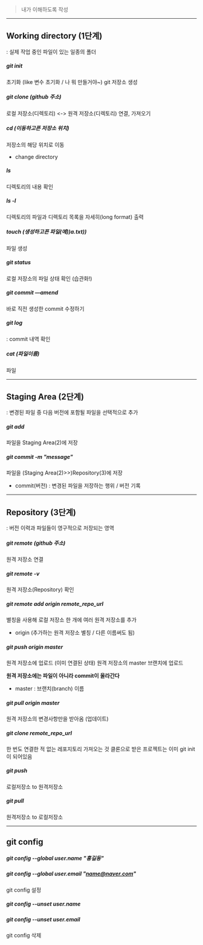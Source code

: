 > 내가 이해하도록 작성
---------------------------------------------------------------

## Working directory (1단계)
: 실제 작업 중인 파일이 있는 일종의 폴더


##### git init
초기화 (like 변수 초기화 / 나 뭐 만들거야~)
git 저장소 생성

##### git clone (github 주소)
로컬 저장소(디렉토리) <-> 원격 저장소(디렉토리) 연결, 가져오기

##### cd (이동하고픈 저장소 위치)
저장소의 해당 위치로 이동 

* change directory

##### ls
디렉토리의 내용 확인

##### ls -l
디렉토리의 파일과 디렉토리 목록을 자세히(long format) 출력

##### touch (생성하고픈 파일(예))a.txt))
파일 생성

##### git status
로컬 저장소의 파일 상태 확인 (습관화!)

##### git commit —amend
바로 직전 생성한 commit 수정하기


##### git log
: commit 내역 확인

##### cat (파일이름)
파일 


-------------------------------------------------------------
## Staging Area (2단계)
: 변경된 파일 중 다음 버전에 포함될 파일을 선택적으로 추가


##### git add
파일을 Staging Area(2)에 저장

##### git commit -m "message"
파일을 (Staging Area(2)>>)Repository(3)에 저장

* commit(버전) : 변경된 파일을 저장하는 행위 /  버전 기록



--------------------------------------------------------------
## Repository (3단계)
: 버전 이력과 파일들이 영구적으로 저장되는 영역


##### git remote (github 주소)
원격 저장소 연결

##### git remote -v
원격 저장소(Repository) 확인

##### git remote add origin remote_repo_url
별칭을 사용해 로컬 저장소 한 개에 여러 원격 저장소를 추가

* origin (추가하는 원격 저장소 별칭 / 다른 이름써도 됨)

##### git push origin master
원격 저장소에 업로드 (이미 연결된 상태)
원격 저장소의 master 브랜치에 업로드

**원격 저장소에는 파일이 아니라  commit이 올라간다**

*  master : 브랜치(branch) 이름

##### git pull origin master
원격 저장소의 변경사항만을 받아옴 (업데이트)

##### git clone remote_repo_url
한 번도 연결한 적 없는 레포지토리 가져오는 것
클론으로 받은 프로젝트는 이미 git init이 되어있음

##### git push
로컬저장소 to 원격저장소

##### git pull
원격저장소 to 로컬저장소


----------------------------------------------------------------
## git config


##### git config --global user.name "홍길동"
##### git config --global user.email "name@naver.com"
git config 설정


##### git config --unset user.name
##### git config --unset user.email
git config 삭제


